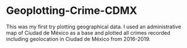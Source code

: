 # Geoplotting-Crime-CDMX
This was my first try plotting geographical data. I used an administrative map of Ciudad de México as a base and plotted all crimes recorded including geolocation in Ciudad de México from 2016-2019.
